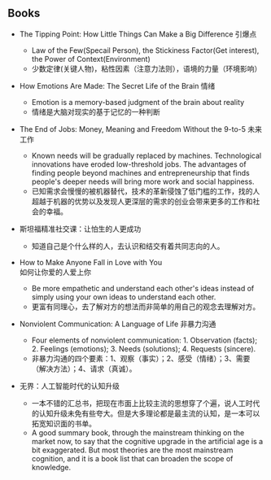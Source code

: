 ## Books
+ The Tipping Point: How Little Things Can Make a Big Difference
  引爆点
  + Law of the Few(Specail Person), the Stickiness Factor(Get interest), the Power of Context(Environment)
  + 少数定律(关键人物)，粘性因素（注意力法则），语境的力量（环境影响）

+ How Emotions Are Made: The Secret Life of the Brain
  情绪
    + Emotion is a memory-based judgment of the brain about reality
    + 情绪是大脑对现实的基于记忆的一种判断
+ The End of Jobs: Money, Meaning and Freedom Without the 9-to-5
  未来工作  
    + Known needs will be gradually replaced by machines. Technological innovations have eroded low-threshold jobs. The advantages of finding people beyond machines and entrepreneurship that finds people's deeper needs will bring more work and social happiness.
    + 已知需求会慢慢的被机器替代，技术的革新侵蚀了低门槛的工作，找的人超越于机器的优势以及发现人更深层的需求的创业会带来更多的工作和社会的幸福。
+ 斯坦福精准社交课：让怕生的人更成功
    + 知道自己是个什么样的人，去认识和结交有着共同志向的人。 
+ How to Make Anyone Fall in Love with You              
  如何让你爱的人爱上你
    + Be more empathetic and understand each other's ideas instead of simply using your own ideas to understand each other.
    + 更富有同理心，去了解对方的想法而非简单的用自己的观念去理解对方。    
+ Nonviolent Communication: A Language of Life
  非暴力沟通
    + Four elements of nonviolent communication: 1. Observation (facts); 2. Feelings (emotions); 3. Needs (solutions); 4. Requests (sincere).
    + 非暴力沟通的四个要素：1、观察（事实）；2、感受（情绪）；3、需要（解决方法）；4、请求（真诚）。
+ 无界：人工智能时代的认知升级
    + 一本不错的汇总书，把现在市面上比较主流的思想穿了个遍，说人工时代的认知升级未免有些夸大。但是大多理论都是最主流的认知，是一本可以拓宽知识面的书单。
    + A good summary book, through the mainstream thinking on the market now, to say that the cognitive upgrade in the artificial age is a bit exaggerated. But most theories are the most mainstream cognition, and it is a book list that can broaden the scope of knowledge.